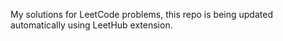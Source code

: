 My solutions for LeetCode problems, this repo is being updated automatically using LeetHub extension. 
